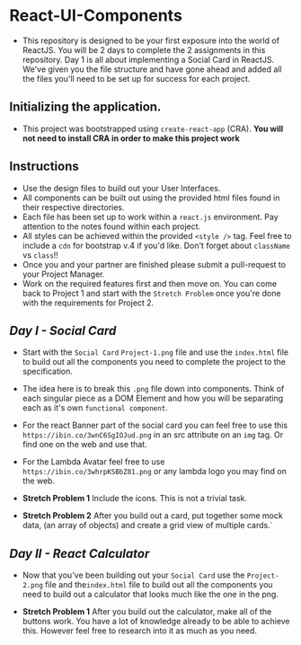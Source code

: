 # React-UI-Components

- This repository is designed to be your first exposure into the world of ReactJS. You will be 2 days to complete the 2 assignments in this repository. Day 1 is all about implementing a Social Card in ReactJS. We've given you the file structure and have gone ahead and added all the files you'll need to be set up for success for each project.

## Initializing the application.

- This project was bootstrapped using `create-react-app` (CRA). **You will not need to install CRA in order to make this project work**

## Instructions

- Use the design files to build out your User Interfaces.
- All components can be built out using the provided html files found in their respective directories.
- Each file has been set up to work within a `react.js` environment. Pay attention to the notes found within each project.
- All styles can be achieved within the provided `<style />` tag. Feel free to include a `cdn` for bootstrap v.4 if you'd like. Don't forget about `className` vs `class`!!
- Once you and your partner are finished please submit a pull-request to your Project Manager.
- Work on the required features first and then move on. You can come back to Project 1 and start with the `Stretch Problem` once you're done with the requirements for Project 2.

## _Day I - Social Card_

- Start with the `Social Card` `Project-1.png` file and use the `index.html` file to build out all the components you need to complete the project to the specification.

- The idea here is to break this `.png` file down into components. Think of each singular piece as a DOM Element and how you will be separating each as it's own `functional component`.
- For the react Banner part of the social card you can feel free to use this `https://ibin.co/3wnC6SgIOJud.png` in an src attribute on an `img` tag. Or find one on the web and use that.
- For the Lambda Avatar feel free to use `https://ibin.co/3whrpKSBbZ81.png` or any lambda logo you may find on the web.
- **Stretch Problem 1** Include the icons. This is not a trivial task.
- **Stretch Problem 2** After you build out a card, put together some mock data, (an array of objects) and create a grid view of multiple cards.`

## _Day II - React Calculator_

- Now that you've been building out your `Social Card` use the `Project-2.png` file and the`index.html` file to build out all the components you need to build out a calculator that looks much like the one in the png.

- **Stretch Problem 1** After you build out the calculator, make all of the buttons work. You have a lot of knowledge already to be able to achieve this. However feel free to research into it as much as you need.
